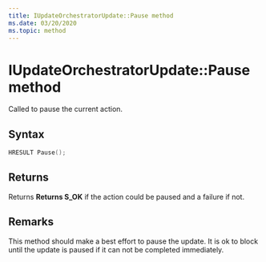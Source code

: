 ```yaml
---
title: IUpdateOrchestratorUpdate::Pause method
ms.date: 03/20/2020
ms.topic: method
---
```


# IUpdateOrchestratorUpdate::Pause method
Called to pause the current action.



## Syntax
```cpp
HRESULT Pause();
```

## Returns
Returns **Returns **S_OK**** if the action could be paused and a failure if not.

## Remarks

This method should make a best effort to pause the update. It is ok to block until the update is paused if it can not be completed immediately.